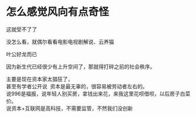 # 怎么感觉风向有点奇怪


这就受不了了

没怎么看，就偶尔看看电影电视剧解说、云养猫

叶公好龙而已

因为新生代已经很少有上升空间了，那就得打碎之前的社会秩序。

主要是现在资本家太猖狂了，<br />
甚至有学者公开说&nbsp;&nbsp;资本是最无辜的，很容易被劳动者左右的。<br />
说996是福报，说年轻人别买房，拿钱出来花，来我这里花呗借呗，以后房子白菜价。<br />
说资本+互联网是高科技，不需要监管，不然我们没创新
